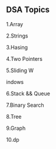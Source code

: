 


## DSA Topics

1.Array



2.Strings














3.Hasing









4.Two Pointers


























































5.Sliding W

indows








6.Stack && Queue




7.Binary Search

8.Tree

9.Graph

10.dp
